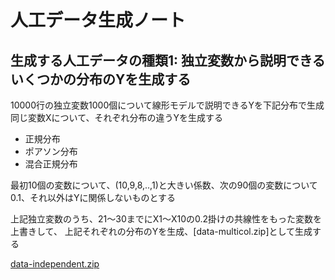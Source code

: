 # 人工データ生成ノート

## 生成する人工データの種類1: 独立変数から説明できるいくつかの分布のYを生成する

10000行の独立変数1000個について線形モデルで説明できるYを下記分布で生成  
同じ変数Xについて、それぞれ分布の違うYを生成する

- 正規分布
- ポアソン分布
- 混合正規分布

最初10個の変数について、(10,9,8,..,1)と大きい係数、次の90個の変数について0.1、それ以外はYに関係しないものとする

上記独立変数のうち、21〜30までにX1〜X10の0.2掛けの共線性をもった変数を上書きして、
上記それぞれの分布のYを生成、[data-multicol.zip]として生成する


[data-independent.zip](https://zenodo.org/record/5151404)
